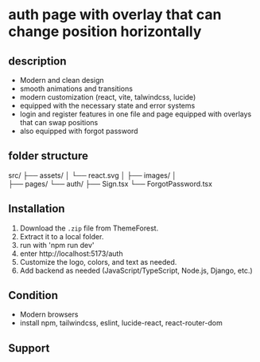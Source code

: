 # auth page with overlay that can change position horizontally

## description
- Modern and clean design
- smooth animations and transitions
- modern customization (react, vite, talwindcss, lucide)
- equipped with the necessary state and error systems
- login and register features in one file and page equipped with overlays that can swap    positions
- also equipped with forgot password

## folder structure
src/
├── assets/
│      └── react.svg
│     ├── images/
│   
├── pages/
   └── auth/
       ├── Sign.tsx
       └── ForgotPassword.tsx



## Installation
1. Download the `.zip` file from ThemeForest.
2. Extract it to a local folder.
3. run with 'npm run dev'
4. enter http://localhost:5173/auth
5. Customize the logo, colors, and text as needed.
6. Add backend as needed (JavaScript/TypeScript, Node.js, Django, etc.)

## Condition
- Modern browsers
- install npm, tailwindcss, eslint, lucide-react, react-router-dom

## Support
[Email]: mazprom65@gmail.com
